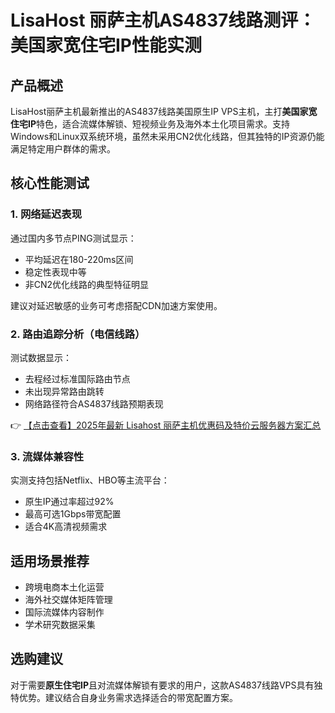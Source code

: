 # LisaHost 丽萨主机AS4837线路测评：美国家宽住宅IP性能实测

## 产品概述
LisaHost丽萨主机最新推出的AS4837线路美国原生IP VPS主机，主打**美国家宽住宅IP**特色，适合流媒体解锁、短视频业务及海外本土化项目需求。支持Windows和Linux双系统环境，虽然未采用CN2优化线路，但其独特的IP资源仍能满足特定用户群体的需求。

## 核心性能测试

### 1. 网络延迟表现
通过国内多节点PING测试显示：
- 平均延迟在180-220ms区间
- 稳定性表现中等
- 非CN2优化线路的典型特征明显

建议对延迟敏感的业务可考虑搭配CDN加速方案使用。

### 2. 路由追踪分析（电信线路）
测试数据显示：
- 去程经过标准国际路由节点
- 未出现异常路由跳转
- 网络路径符合AS4837线路预期表现

👉 [【点击查看】2025年最新 Lisahost 丽萨主机优惠码及特价云服务器方案汇总](https://bit.ly/lisazhuji)

### 3. 流媒体兼容性
实测支持包括Netflix、HBO等主流平台：
- 原生IP通过率超过92%
- 最高可选1Gbps带宽配置
- 适合4K高清视频需求

## 适用场景推荐
- 跨境电商本土化运营
- 海外社交媒体矩阵管理
- 国际流媒体内容制作
- 学术研究数据采集

## 选购建议
对于需要**原生住宅IP**且对流媒体解锁有要求的用户，这款AS4837线路VPS具有独特优势。建议结合自身业务需求选择适合的带宽配置方案。